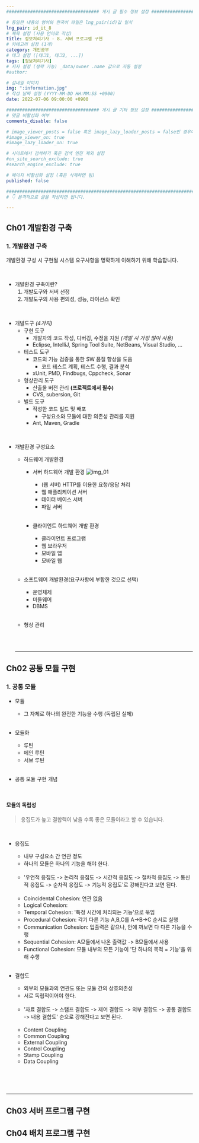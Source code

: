 ```yaml
---
################################### 게시 글 필수 정보 설정 ###################################

# 동일한 내용의 영어와 한국어 파일은 lng_pair(id)값 일치
lng_pair: id_it_8
# 제목 설정 (사용 언어로 작성)
title: 정보처리기사 - 8. 서버 프로그램 구현
# 카테고리 설정 (1개)
category: 개인공부
# 태그 설정 ([태그1, 태그2, ...])
tags: [정보처리기사] 
# 저자 설정 (생략 가능) _data/owner .name 값으로 자동 설정
#author: 

# 섬네일 이미지
img: ":information.jpg" 
# 작성 날짜 설정 (YYYY-MM-DD HH:MM:SS +0900)
date: 2022-07-06 09:00:00 +0900

################################### 게시 글 기타 정보 설정 ###################################
# 댓글 비활성화 여부
comments_disable: false

# image_viewer_posts = false 혹은 image_lazy_loader_posts = false인 경우에만 사용
#image_viewer_on: true
#image_lazy_loader_on: true

# 사이트에서 검색하기 혹은 검색 엔진 제외 설정 
#on_site_search_exclude: true
#search_engine_exclude: true

# 페이지 비활성화 설정 (혹은 삭제하면 됨)
published: false

##########################################################################################
# 👇 본격적으로 글을 작성하면 됩니다. 

---
```

<!-- outline-start -->


<!-- outline-end -->

## Ch01 개발환경 구축

### 1. 개발환경 구축
개발환경 구성 시 구현될 시스템 요구사항을 명확하게 이해하기 위해 학습합니다.

<br>

* 개발환경 구축이란?
    1. 개발도구와 서버 선정
    2. 개발도구의 사용 편의성, 성능, 라이선스 확인

<br>

* 개발도구 *(4가지)*
    * 구현 도구
        * 개발자의 코드 작성, 디버깅, 수정을 지원 *(개발 시 가장 많이 사용)*
        * Eclipse, IntelliJ, Spring Tool Suite, NetBeans, Visual Studio, ...
    * 테스트 도구
        * 코드의 기능 검증을 통한 SW 품질 향상을 도움
            * 코드 테스트 계획, 테스트 수행, 결과 분석
        * xUnit, PMD, Findbugs, Cppcheck, Sonar
    * 형상관리 도구
        * 산출물 버전 관리 **(프로젝트에서 필수)**
        * CVS, subersion, Git
    * 빌드 도구
        * 작성한 코드 빌드 및 배포
            * 구성요소와 모듈에 대한 의존성 관리를 지원
        * Ant, Maven, Gradle

<br>

* 개발환경 구성요소
    * 하드웨어 개발환경
        * 서버 하드웨어 개발 환경
            ![img_01](https://user-images.githubusercontent.com/105165938/178332193-fa1af568-7f71-41da-8a5a-5f109b96ed4d.jpeg)
            * (웹 서버) HTTP를 이용한 요청/응답 처리
            * 웹 애플리케이션 서버
            * 데이터 베이스 서버
            * 파일 서버

            <br>

        * 클라이언트 하드웨어 개발 환경
            * 클라이언트 프로그램
            * 웹 브라우저
            * 모바일 앱
            * 모바일 웹

            <br>

    * 소프트웨어 개발환경(요구사항에 부합한 것으로 선택)
        * 운영체제
        * 미들웨어
        * DBMS
        
        <br>

    * 형상 관리


    <br><br>
    <hr>



## Ch02 공통 모듈 구현

### 1. 공통 모듈

* 모듈 
    * 그 자체로 하나의 완전한 기능을 수행 (독립된 실체)

    <br>

* 모듈화
    * 루틴
    * 메인 루틴
    * 서브 루틴

    <br>

* 공통 모듈 구현 개념

<br>



#### 모듈의 독립성

> 응집도가 높고 결합력이 낮을 수록 좋은 모듈이라고 할 수 있습니다.

<br>

* 응집도
    * 내부 구성요소 간 연관 정도
    * 하나의 모듈은 하나의 기능을 해야 한다.

    <br>

    * '우연적 응집도 -> 논리적 응집도 -> 시간적 응집도 -> 절차적 응집도 -> 통신적 응집도 -> 순차적 응집도 -> 기능적 응집도'로 강해진다고 보면 된다.

    <br>

    * Coincidental Cohesion: 연관 없음
    * Logical Cohesion: 
    * Temporal Cohesion: '특정 시간에 처리되는 기능'으로 묶임
    * Procedural Cohesion: 각기 다른 기능 A,B,C를 A->B->C 순서로 실행
    * Communication Cohesion: 입출력은 같으나, 안에 까보면 다 다른 기능을 수행
    * Sequential Cohesion: A모듈에서 나온 출력값 -> B모듈에서 사용
    * Functional Cohesion: 모듈 내부의 모든 기능이 '단 하나의 목적 = 기능'을 위해 수행

    <br>

* 결합도
    * 외부의 모듈과의 연관도 또는 모듈 간의 상호의존성
    * 서로 독립적이어야 한다.

    <br>

    * '자료 결합도 -> 스탬프 결합도 -> 제어 결합도 -> 외부 결합도 -> 공통 결합도 -> 내용 결합도' 순으로 강해진다고 보면 된다.

    <br>

    * Content Coupling
    * Common Coupling
    * External Coupling
    * Control Coupling
    * Stamp Coupling
    * Data Coupling

    <br>

<br><br>
<hr>


## Ch03 서버 프로그램 구현


## Ch04 배치 프로그램 구현
